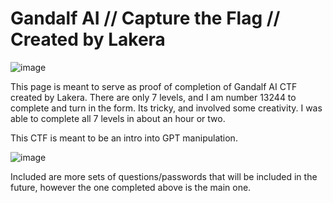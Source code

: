 # Gandalf AI // Capture the Flag // Created by Lakera

![image](https://github.com/itnatepena/GandalfAI/assets/147539410/eda395f6-f19d-4f2d-8ab4-dc5e4cb1d28e)

This page is meant to serve as proof of completion of Gandalf AI CTF created by Lakera. There are only 7 levels, and I am number 13244 to complete and turn in the form. Its tricky, and involved some creativity. I was able to complete all 7 levels in about an hour or two.

This CTF is meant to be an intro into GPT manipulation. 

![image](https://github.com/itnatepena/GandalfAI/assets/147539410/cfe18667-e9e1-4a48-9769-efd7b8904a8c)


Included are more sets of questions/passwords that will be included in the future, however the one completed above is the main one. 
